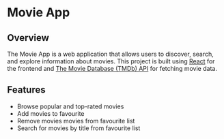 # Movie App

## Overview

The Movie App is a web application that allows users to discover, search, and explore information about movies. This project is built using [React](https://reactjs.org/) for the frontend and [The Movie Database (TMDb) API](https://www.themoviedb.org/documentation/api) for fetching movie data.

## Features

- Browse popular and top-rated movies
- Add movies to favourite
- Remove movies movies from favourite list
- Search for movies by title from favourite list
